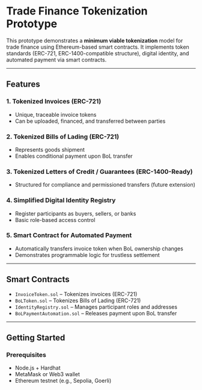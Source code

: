 # Trade Finance Tokenization Prototype

This prototype demonstrates a **minimum viable tokenization** model for trade finance using Ethereum-based smart contracts. It implements token standards (ERC-721, ERC-1400-compatible structure), digital identity, and automated payment via smart contracts.

---

## Features

### 1. Tokenized Invoices (ERC-721)
- Unique, traceable invoice tokens
- Can be uploaded, financed, and transferred between parties

### 2. Tokenized Bills of Lading (ERC-721)
- Represents goods shipment
- Enables conditional payment upon BoL transfer

### 3. Tokenized Letters of Credit / Guarantees (ERC-1400-Ready)
- Structured for compliance and permissioned transfers (future extension)

### 4. Simplified Digital Identity Registry
- Register participants as buyers, sellers, or banks
- Basic role-based access control

### 5. Smart Contract for Automated Payment
- Automatically transfers invoice token when BoL ownership changes
- Demonstrates programmable logic for trustless settlement

---

## Smart Contracts

- `InvoiceToken.sol` – Tokenizes invoices (ERC-721)
- `BoLToken.sol` – Tokenizes Bills of Lading (ERC-721)
- `IdentityRegistry.sol` – Manages participant roles and addresses
- `BoLPaymentAutomation.sol` – Releases payment upon BoL transfer

---

## Getting Started

### Prerequisites
- Node.js + Hardhat
- MetaMask or Web3 wallet
- Ethereum testnet (e.g., Sepolia, Goerli)
